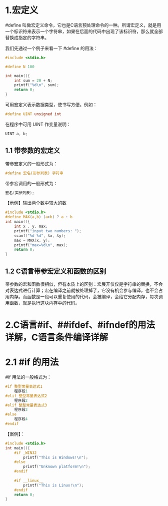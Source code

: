 # 1.宏定义

#define 叫做宏定义命令，它也是C语言预处理命令的一种。所谓宏定义，就是用一个标识符来表示一个字符串，如果在后面的代码中出现了该标识符，那么就全部替换成指定的字符串。

我们先通过一个例子来看一下 #define 的用法：
```c
#include <stdio.h>

#define N 100

int main(){
    int sum = 20 + N;
    printf("%d\n", sum);
    return 0;
}
```

可用宏定义表示数据类型，使书写方便。例如：
```c
#define UINT unsigned int
```
在程序中可用 UINT 作变量说明：
```c
UINT a, b;
```

## 1.1 带参数的宏定义

带参宏定义的一般形式为：
```c
#define 宏名(形参列表) 字符串
```

带参宏调用的一般形式为：
```c
宏名(实参列表);
```

【示例】输出两个数中较大的数
```c
#include <stdio.h>
#define MAX(a,b) (a>b) ? a : b
int main(){
    int x , y, max;
    printf("input two numbers: ");
    scanf("%d %d", &x, &y);
    max = MAX(x, y);
    printf("max=%d\n", max);
    return 0;
}
```

## 1.2 C语言带参宏定义和函数的区别
带参数的宏和函数很相似，但有本质上的区别：宏展开仅仅是字符串的替换，不会对表达式进行计算；宏在编译之前就被处理掉了，它没有机会参与编译，也不会占用内存。而函数是一段可以重复使用的代码，会被编译，会给它分配内存，每次调用函数，就是执行这块内存中的代码。

# 2.C语言#if、##ifdef、#ifndef的用法详解，C语言条件编译详解

# 2.1 #if 的用法

#if 用法的一般格式为：
```c
#if 整型常量表达式1
    程序段1
#elif 整型常量表达式2
    程序段2
#elif 整型常量表达式3
    程序段3
#else
    程序段4
#endif
```
【案例】：
```c
#include <stdio.h>
int main(){
    #if _WIN32
        printf("This is Windows!\n");
    #else
        printf("Unknown platform!\n");
    #endif
   
    #if __linux__
        printf("This is Linux!\n");
    #endif
    return 0;
}
```